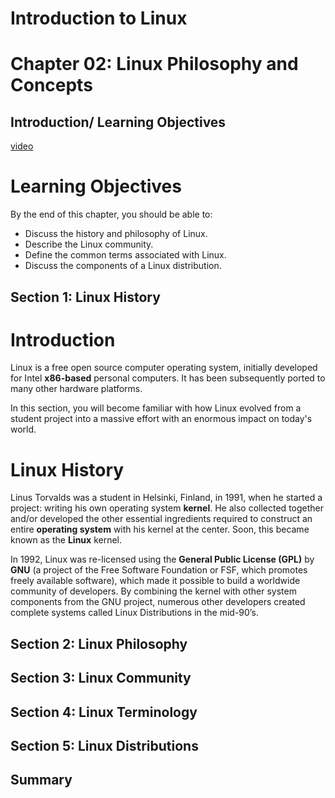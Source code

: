 Introduction to Linux
=====================

Chapter 02: Linux Philosophy and Concepts
=========================================

Introduction/ Learning Objectives
---------------------------------
[video][video1]

# Learning Objectives
By the end of this chapter, you should be able to:

+ Discuss the history and philosophy of Linux.
+ Describe the Linux community.
+ Define the common terms associated with Linux.
+ Discuss the components of a Linux distribution.

Section 1: Linux History
------------------------
# Introduction
Linux is a free open source computer operating system, initially developed for Intel __x86-based__ personal computers. It has been subsequently ported to many other hardware platforms.

In this section, you will become familiar with how Linux evolved from a student project into a massive effort with an enormous impact on today's world.

# Linux History
Linus Torvalds was a student in Helsinki, Finland, in 1991, when he started a project: writing his own operating system __kernel__. He also collected together and/or developed the other essential ingredients required to construct an entire __operating system__ with his kernel at the center. Soon, this became known as the __Linux__ kernel. 

In 1992, Linux was re-licensed using the __General Public License (GPL)__ by __GNU__ (a project of the Free Software Foundation or FSF, which promotes freely available software), which made it possible to build a worldwide community of developers. By combining the kernel with other system components from the GNU project, numerous other developers created complete systems called Linux Distributions in the mid-90’s.


Section 2: Linux Philosophy
---------------------------------


Section 3: Linux Community
---------------------------------


Section 4: Linux Terminology
---------------------------------


Section 5: Linux Distributions
---------------------------------


Summary
-------




[video1]: https://d2f1egay8yehza.cloudfront.net/LINLFS10/LINLFS102014-V003600_DTH.mp4